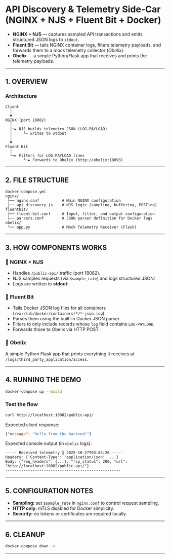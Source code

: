 # API Discovery & Telemetry Side-Car (NGINX + NJS + Fluent Bit + Docker)

- **NGINX + NJS** — captures sampled API transactions and emits structured JSON logs to `stdout`.
- **Fluent Bit** — tails NGINX container logs, filters telemetry payloads, and forwards them to a mock telemetry collector (*Obelix*).
- **Obelix** — a simple Python/Flask app that receives and prints the telemetry payloads.

---

## 1. OVERVIEW

### Architecture

```
Client
  │
  ▼
NGINX (port 18082)
  │
  ├─► NJS builds telemetry JSON (LOG-PAYLOAD)
  │     └─ writes to stdout
  │
  ▼
Fluent Bit
  │
  └─► Filters for LOG-PAYLOAD lines
        └─► Forwards to Obelix (http://obelix:18093)
```

---

## 2. FILE STRUCTURE

```
docker-compose.yml
nginx/
 ├── nginx.conf          # Main NGINX configuration
 ├── api_discovery.js    # NJS logic (sampling, buffering, POSTing)
fluentbit/
 ├── fluent-bit.conf     # Input, filter, and output configuration
 ├── parsers.conf        # JSON parser definition for Docker logs
obelix/
 └── app.py              # Mock Telemetry Receiver (Flask)
```

---

## 3. HOW COMPONENTS WORKS

### 🔹 NGINX + NJS
- Handles `/public-api/` traffic (port 18082).
- NJS samples requests (via `$sample_rate`) and logs structured JSON:
- Logs are written to **stdout**:

### 🔹 Fluent Bit
- Tails Docker JSON log files for all containers (`/var/lib/docker/containers/*/*-json.log`).
- Parses them using the built-in Docker JSON parser.
- Filters to only include records whose `log` field contains `LOG-PAYLOAD`.
- Forwards those to Obelix via HTTP POST.


### 🔹 Obelix
A simple Python Flask app that prints everything it receives at
`/logs/third_party_application/access`.

---

## 4. RUNNING THE DEMO

```bash
docker-compose up --build
```

### Test the flow
```bash
curl http://localhost:18082/public-api/
```

Expected client response:
```json
{"message": "Hello from the backend!"}
```

Expected console output (in `obelix` logs):
```
----- Received telemetry @ 2025-10-27T03:04:26 -----
Headers: {'Content-Type': 'application/json', ...}
Body: {"req_headers": {...}, "rsp_status": 200, "url": "http://localhost:18082/public-api/"}
---------------------------------------------------
```

---

## 5. CONFIGURATION NOTES

- **Sampling:** set `$sample_rate` in `nginx.conf` to control request sampling.
- **HTTP only:** mTLS disabled for Docker simplicity.
- **Security:** no tokens or certificates are required locally.

---

## 6. CLEANUP

```bash
docker-compose down -v
```

---
